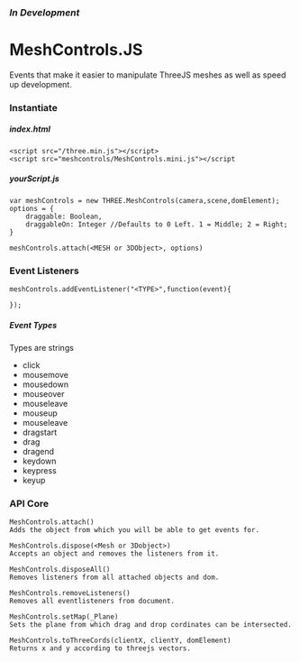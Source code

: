 ### _In Development_
# MeshControls.JS
Events that make it easier to manipulate ThreeJS meshes as well as speed up development.

### Instantiate
##### index.html
```
<script src="/three.min.js"></script>
<script src="meshcontrols/MeshControls.mini.js"></script
```
##### yourScript.js
```
var meshControls = new THREE.MeshControls(camera,scene,domElement);
options = {
    draggable: Boolean,
    draggableOn: Integer //Defaults to 0 Left. 1 = Middle; 2 = Right;
}

meshControls.attach(<MESH or 3DObject>, options)
```
### Event Listeners
```
meshControls.addEventListener("<TYPE>",function(event){

});
```
##### Event Types
Types are strings
*  click
*  mousemove
*  mousedown
*  mouseover
*  mouseleave
*  mouseup
*  mouseleave
*  dragstart
*  drag
*  dragend
*  keydown
*  keypress
*  keyup

### API Core
```
MeshControls.attach() 
Adds the object from which you will be able to get events for.

MeshControls.dispose(<Mesh or 3Dobject>)
Accepts an object and removes the listeners from it.

MeshControls.disposeAll()
Removes listeners from all attached objects and dom.

MeshControls.removeListeners()
Removes all eventlisteners from document.

MeshControls.setMap(_Plane)
Sets the plane from which drag and drop cordinates can be intersected.

MeshControls.toThreeCords(clientX, clientY, domElement)
Returns x and y according to threejs vectors. 
```